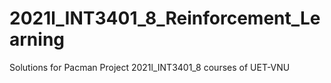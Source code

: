 # 2021l_INT3401_8_Reinforcement_Learning
Solutions for Pacman Project 2021l_INT3401_8 courses of UET-VNU
